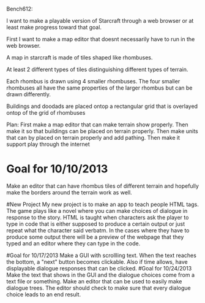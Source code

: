Bench612:

I want to make a playable version of Starcraft through a web browser or at least make progress toward that goal.

First I want to make a map editor that doesnt necessarily have to run in the web browser.

A map in starcraft is made of tiles shaped like rhombuses.

At least 2 different types of tiles distinguishing different types of terrain.

Each rhombus is drawn using 4 smaller rhombuses. The four smaller rhombuses all have the same properties of the larger rhombus but can be drawn differently.

Buildings and doodads are placed ontop a rectangular grid that is overlayed ontop of the grid of rhombuses

Plan: First make a map editor that can make terrain show properly.
      Then make it so that buildings can be placed on terrain properly.
      Then make units that can by placed on terrain properly and add pathing.
      Then make it support play through the internet
      
# Goal for 10/10/2013

Make an editor that can have rhombus tiles of different terrain and hopefully make the borders around the terrain work as well.

#New Project
My new project is to make an app to teach people HTML tags. The game plays like a novel where you can make choices of dialogue in response to the story. HTML is taught when characters ask the player to type in code that is either supposed to produce a certain output or just repeat what the character said verbatm. In the cases where they have to produce some output there will be a preview of the webpage that they typed and an editor where they can type in the code.

#Goal for 10/17/2013
Make a GUI with scrollling text. When the text reaches the bottom, a "next" button becomes clickable. Also if time allows, have displayable dialogue responses that can be clicked.
#Goal for 10/24/2013
Make the text that shows in the GUI and the dialogue choices come from a text file or something. Make an editor that can be used to easily make dialogue trees. The editor should check to make sure that every dialogue choice leads to an end result.

